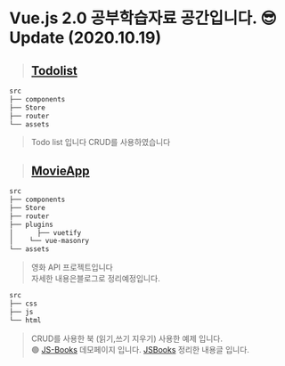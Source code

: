 # Vue.js 2.0 공부학습자료 공간입니다. 😎 Update (2020.10.19)

> ## [Todolist](https://sleepy-lichterman-6bab5b.netlify.app/)

```sh
src
├── components
├── Store
├── router
└── assets
```

> Todo list 입니다 CRUD를 사용하였습니다

> ## [MovieApp](https://vue-movie-app-f6cb2.firebaseapp.com/)

```sh
src
├── components
├── Store
├── router
├── plugins
│	   ├── vuetify
│    └── vue-masonry
└── assets
```

> 영화 API 프로젝트입니다  
> 자세한 내용은블로그로 정리예정입니다.

```sh
src
├── css
├── js
└── html
```

> CRUD를 사용한 북 (읽기,쓰기 지우기) 사용한 예제 입니다.  
> 🟢 [JS-Books](https://faboritebooks.netlify.app/login) 데모페이지 입니다.
> [JSBooks](<https://rlwi440.github.io/project/book(crud)/>) 정리한 내용글 입니다.
